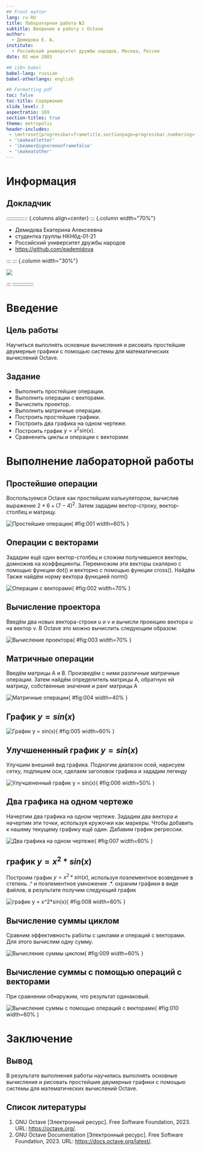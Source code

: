 ```yaml
---
## Front matter
lang: ru-RU
title: Лабораторная работа №3
subtitle: Введение в работу с Octave
author:
  - Демидова Е. А.
institute:
  - Российский университет дружбы народов, Москва, Россия
date: 02 мая 2003

## i18n babel
babel-lang: russian
babel-otherlangs: english

## Formatting pdf
toc: false
toc-title: Содержание
slide_level: 2
aspectratio: 169
section-titles: true
theme: metropolis
header-includes:
 - \metroset{progressbar=frametitle,sectionpage=progressbar,numbering=fraction}
 - '\makeatletter'
 - '\beamer@ignorenonframefalse'
 - '\makeatother'
---
```


# Информация

## Докладчик

:::::::::::::: {.columns align=center}
::: {.column width="70%"}

  * Демидова Екатерина Алексеевна
  * студентка группы НКНбд-01-21
  * Российский университет дружбы народов
  * <https://github.com/eademidova>

:::
::: {.column width="30%"}

![](./image/ava.jpg)

:::
::::::::::::::

# Введение

## Цель работы

Научиться выполнять основные вычисления и рисовать простейшие двумерные графики с помощью системы для математических вычислений Oсtave.

## Задание

- Выполнить простейшие операции.
- Выполнить операции с векторами.
- Вычислить проектор.
- Выполнить матричные операции.
- Построить простейшие графики.
- Построить два графика на одном чертеже.
- Построить график $y = x^2sin(x)$.
- Сравненить циклы и операции с векторами

# Выполнение лабораторной работы

## Простейшие операции

Воспользуемся  Octave как простейшим калькулятором, вычислив выражение $2*6 + (7-4)^2$. Затем зададим вектор-строку, вектор-столбец и матрицу.

![Простейшие операции](image/1.png){ #fig:001 width=60% }

## Операции с векторами

Зададим ещё один вектор-столбец и сложим получившиеся векторы, домножив на коэффициенты. Перемножим эти векторы скалярно с помощью функции dot() и векторно с помощью функции cross(). Найдём Также найдём норму вектора функцией norm()

![Операции с векторами](image/2.png){ #fig:002 width=70% }

## Вычисление проектора

Введём два новых вектора-строки u и v и вычисли проекцию вектора u на вектор v. В Octave это можно вычислить следующим образом:

![Вычисление проектора](image/3.png){ #fig:003 width=70% }

## Матричные операции

Введём матрицы A и B. Произведём с ними различные матричные операции. Затем найдём определитель матрицы А, обратную ей матрицу, собственные значения и ранг матрицы A

![Матричные операции](image/4.png){ #fig:004 width=40% }

## График $y = sin(x)$

![График $y = sin(x)$](image/5.png){ #fig:005 width=60% }

## Улучшененный график $y = sin(x)$

Улучшим внешний вид графика. Подногим диапазон осей, нарисуем сетку, подпишем оси, сделаем заголовок графика и зададим легенду

![Улучшененный график $y = sin(x)$](image/6.png){ #fig:006 width=50% }

## Два графика на одном чертеже

Начертим два графика на одном чертеже. Зададим два вектора и начертим эти точки, используя кружочки как маркеры. Чтобы добавить к нашему текущему графику ещё один. Дабавим график регрессии.

![Два графика на одном чертеже](image/7.png){ #fig:007 width=60% }

## график $y = x^2*sin(x)$

Построим график $y = x^2*sin(x)$, используя поэлементное возведение в степень .^ и поэлементное умножение .*. охраним графики в виде файлов, в результате получим следующий график

![график $y = x^2*sin(x)$](image/8.png){ #fig:008 width=60% }

## Вычисление суммы циклом

Сравним эффективность работы с циклами и операций с векторами. Для этого вычислим одну
сумму.

![Вычисление суммы циклом](image/9.png){ #fig:009 width=60% }

## Вычисление суммы с помощью операций с векторами

При сравнении обнаружим, что результат одинаковый.

![Вычисление суммы с помощью операций с векторами](image/10.png){ #fig:010 width=60% }


# Заключение

## Вывод

В результате выполнения работы научились выполнять основные вычисления и рисовать простейшие двумерные графики с помощью системы для математических вычислений Octave.

## Список литературы

1. GNU Octave [Электронный ресурс]. Free Software Foundation, 2023. URL:
https://octave.org/.
2. GNU Octave Documentation [Электронный ресурс]. Free Software Foundation, 2023. URL: https://docs.octave.org/latest/.
